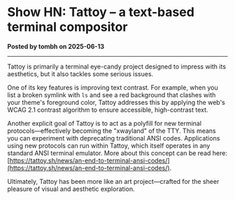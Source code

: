 # Show HN: Tattoy – a text-based terminal compositor

**Posted by tombh on 2025-06-13**

---

Tattoy is primarily a terminal eye-candy project designed to impress with its aesthetics, but it also tackles some serious issues.

One of its key features is improving text contrast. For example, when you list a broken symlink with `ls` and see a red background that clashes with your theme's foreground color, Tattoy addresses this by applying the web's WCAG 2.1 contrast algorithm to ensure accessible, high-contrast text.

Another explicit goal of Tattoy is to act as a polyfill for new terminal protocols—effectively becoming the "xwayland" of the TTY. This means you can experiment with deprecating traditional ANSI codes. Applications using new protocols can run within Tattoy, which itself operates in any standard ANSI terminal emulator. More about this concept can be read here: [https://tattoy.sh/news/an-end-to-terminal-ansi-codes/](https://tattoy.sh/news/an-end-to-terminal-ansi-codes/).

Ultimately, Tattoy has been more like an art project—crafted for the sheer pleasure of visual and aesthetic exploration.